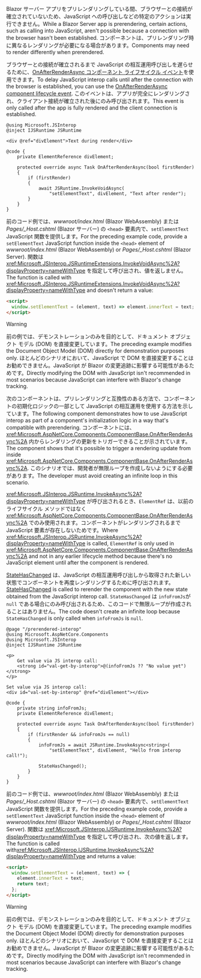 ---
---
<span data-ttu-id="5611d-101">Blazor サーバー アプリをプリレンダリングしている間、ブラウザーとの接続が確立されていないため、JavaScript への呼び出しなどの特定のアクションは実行できません。</span><span class="sxs-lookup"><span data-stu-id="5611d-101">While a Blazor Server app is prerendering, certain actions, such as calling into JavaScript, aren't possible because a connection with the browser hasn't been established.</span></span> <span data-ttu-id="5611d-102">コンポーネントは、プリレンダリング時に異なるレンダリングが必要になる場合があります。</span><span class="sxs-lookup"><span data-stu-id="5611d-102">Components may need to render differently when prerendered.</span></span>

<span data-ttu-id="5611d-103">ブラウザーとの接続が確立されるまで JavaScript の相互運用呼び出しを遅らせるために、[OnAfterRenderAsync コンポーネント ライフサイクル イベント](xref:blazor/components/lifecycle#after-component-render)を使用できます。</span><span class="sxs-lookup"><span data-stu-id="5611d-103">To delay JavaScript interop calls until after the connection with the browser is established, you can use the [OnAfterRenderAsync component lifecycle event](xref:blazor/components/lifecycle#after-component-render).</span></span> <span data-ttu-id="5611d-104">このイベントは、アプリが完全にレンダリングされ、クライアント接続が確立された後にのみ呼び出されます。</span><span class="sxs-lookup"><span data-stu-id="5611d-104">This event is only called after the app is fully rendered and the client connection is established.</span></span>

```cshtml
@using Microsoft.JSInterop
@inject IJSRuntime JSRuntime

<div @ref="divElement">Text during render</div>

@code {
    private ElementReference divElement;

    protected override async Task OnAfterRenderAsync(bool firstRender)
    {
        if (firstRender)
        {
            await JSRuntime.InvokeVoidAsync(
                "setElementText", divElement, "Text after render");
        }
    }
}
```

<span data-ttu-id="5611d-105">前のコード例では、*wwwroot/index.html* (Blazor WebAssembly) または *Pages/_Host.cshtml* (Blazor サーバー) の `<head>` 要素内で、`setElementText` JavaScript 関数を提供します。</span><span class="sxs-lookup"><span data-stu-id="5611d-105">For the preceding example code, provide a `setElementText` JavaScript function inside the `<head>` element of *wwwroot/index.html* (Blazor WebAssembly) or *Pages/_Host.cshtml* (Blazor Server).</span></span> <span data-ttu-id="5611d-106">関数は <xref:Microsoft.JSInterop.JSRuntimeExtensions.InvokeVoidAsync%2A?displayProperty=nameWithType> を指定して呼び出され、値を返しません。</span><span class="sxs-lookup"><span data-stu-id="5611d-106">The function is called with <xref:Microsoft.JSInterop.JSRuntimeExtensions.InvokeVoidAsync%2A?displayProperty=nameWithType> and doesn't return a value:</span></span>

```html
<script>
  window.setElementText = (element, text) => element.innerText = text;
</script>
```

> [!WARNING]
> <span data-ttu-id="5611d-107">前の例では、デモンストレーションのみを目的として、ドキュメント オブジェクト モデル (DOM) を直接変更しています。</span><span class="sxs-lookup"><span data-stu-id="5611d-107">The preceding example modifies the Document Object Model (DOM) directly for demonstration purposes only.</span></span> <span data-ttu-id="5611d-108">ほとんどのシナリオにおいて、JavaScript で DOM を直接変更することはお勧めできません。JavaScript が Blazor の変更追跡に影響する可能性があるためです。</span><span class="sxs-lookup"><span data-stu-id="5611d-108">Directly modifying the DOM with JavaScript isn't recommended in most scenarios because JavaScript can interfere with Blazor's change tracking.</span></span>

<span data-ttu-id="5611d-109">次のコンポーネントは、プリレンダリングと互換性のある方法で、コンポーネントの初期化ロジックの一部として JavaScript の相互運用を使用する方法を示しています。</span><span class="sxs-lookup"><span data-stu-id="5611d-109">The following component demonstrates how to use JavaScript interop as part of a component's initialization logic in a way that's compatible with prerendering.</span></span> <span data-ttu-id="5611d-110">コンポーネントには、<xref:Microsoft.AspNetCore.Components.ComponentBase.OnAfterRenderAsync%2A> 内からレンダリングの更新をトリガーできることが示されています。</span><span class="sxs-lookup"><span data-stu-id="5611d-110">The component shows that it's possible to trigger a rendering update from inside <xref:Microsoft.AspNetCore.Components.ComponentBase.OnAfterRenderAsync%2A>.</span></span> <span data-ttu-id="5611d-111">このシナリオでは、開発者が無限ループを作成しないようにする必要があります。</span><span class="sxs-lookup"><span data-stu-id="5611d-111">The developer must avoid creating an infinite loop in this scenario.</span></span>

<span data-ttu-id="5611d-112"><xref:Microsoft.JSInterop.JSRuntime.InvokeAsync%2A?displayProperty=nameWithType> が呼び出されるとき、`ElementRef` は、以前のライフサイクル メソッドではなく <xref:Microsoft.AspNetCore.Components.ComponentBase.OnAfterRenderAsync%2A> でのみ使用されます。コンポーネントがレンダリングされるまで JavaScript 要素が存在しないためです。</span><span class="sxs-lookup"><span data-stu-id="5611d-112">Where <xref:Microsoft.JSInterop.JSRuntime.InvokeAsync%2A?displayProperty=nameWithType> is called, `ElementRef` is only used in <xref:Microsoft.AspNetCore.Components.ComponentBase.OnAfterRenderAsync%2A> and not in any earlier lifecycle method because there's no JavaScript element until after the component is rendered.</span></span>

<span data-ttu-id="5611d-113">[StateHasChanged](xref:blazor/components/lifecycle#state-changes) は、JavaScript の相互運用呼び出しから取得された新しい状態でコンポーネントを再度レンダリングするために呼び出されます。</span><span class="sxs-lookup"><span data-stu-id="5611d-113">[StateHasChanged](xref:blazor/components/lifecycle#state-changes) is called to rerender the component with the new state obtained from the JavaScript interop call.</span></span> <span data-ttu-id="5611d-114">`StateHasChanged` は `infoFromJs`が `null` である場合にのみ呼び出されるため、このコードで無限ループが作成されることはありません。</span><span class="sxs-lookup"><span data-stu-id="5611d-114">The code doesn't create an infinite loop because `StateHasChanged` is only called when `infoFromJs` is `null`.</span></span>

```cshtml
@page "/prerendered-interop"
@using Microsoft.AspNetCore.Components
@using Microsoft.JSInterop
@inject IJSRuntime JSRuntime

<p>
    Get value via JS interop call:
    <strong id="val-get-by-interop">@(infoFromJs ?? "No value yet")</strong>
</p>

Set value via JS interop call:
<div id="val-set-by-interop" @ref="divElement"></div>

@code {
    private string infoFromJs;
    private ElementReference divElement;

    protected override async Task OnAfterRenderAsync(bool firstRender)
    {
        if (firstRender && infoFromJs == null)
        {
            infoFromJs = await JSRuntime.InvokeAsync<string>(
                "setElementText", divElement, "Hello from interop call!");

            StateHasChanged();
        }
    }
}
```

<span data-ttu-id="5611d-115">前のコード例では、*wwwroot/index.html* (Blazor WebAssembly) または *Pages/_Host.cshtml* (Blazor サーバー) の `<head>` 要素内で、`setElementText` JavaScript 関数を提供します。</span><span class="sxs-lookup"><span data-stu-id="5611d-115">For the preceding example code, provide a `setElementText` JavaScript function inside the `<head>` element of *wwwroot/index.html* (Blazor WebAssembly) or *Pages/_Host.cshtml* (Blazor Server).</span></span> <span data-ttu-id="5611d-116">関数は <xref:Microsoft.JSInterop.IJSRuntime.InvokeAsync%2A?displayProperty=nameWithType> を指定して呼び出され、次の値を返します。</span><span class="sxs-lookup"><span data-stu-id="5611d-116">The function is called with<xref:Microsoft.JSInterop.IJSRuntime.InvokeAsync%2A?displayProperty=nameWithType> and returns a value:</span></span>

```html
<script>
  window.setElementText = (element, text) => {
    element.innerText = text;
    return text;
  };
</script>
```

> [!WARNING]
> <span data-ttu-id="5611d-117">前の例では、デモンストレーションのみを目的として、ドキュメント オブジェクト モデル (DOM) を直接変更しています。</span><span class="sxs-lookup"><span data-stu-id="5611d-117">The preceding example modifies the Document Object Model (DOM) directly for demonstration purposes only.</span></span> <span data-ttu-id="5611d-118">ほとんどのシナリオにおいて、JavaScript で DOM を直接変更することはお勧めできません。JavaScript が Blazor の変更追跡に影響する可能性があるためです。</span><span class="sxs-lookup"><span data-stu-id="5611d-118">Directly modifying the DOM with JavaScript isn't recommended in most scenarios because JavaScript can interfere with Blazor's change tracking.</span></span>
